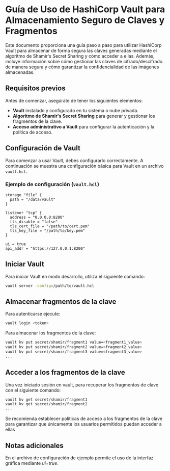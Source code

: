 # Guía de Uso de HashiCorp Vault para Almacenamiento Seguro de Claves y Fragmentos

Este documento proporciona una guía paso a paso para utilizar HashiCorp Vault para almacenar de forma segura las claves generadas mediante el algoritmo de Shamir's Secret Sharing y cómo acceder a ellas. Además, incluye información sobre cómo gestionar las claves de cifrado/descifrado de manera segura y cómo garantizar la confidencialidad de las imágenes almacenadas.

## Requisitos previos

Antes de comenzar, asegúrate de tener los siguientes elementos:

- **Vault** instalado y configurado en tu sistema o nube privada.
- **Algoritmo de Shamir's Secret Sharing** para generar y gestionar los fragmentos de la clave.
- **Acceso administrativo a Vault** para configurar la autenticación y la política de acceso.

## Configuración de Vault

Para comenzar a usar Vault, debes configurarlo correctamente. A continuación se muestra una configuración básica para Vault en un archivo `vault.hcl`.

### Ejemplo de configuración (`vault.hcl`)

```
storage "file" {
  path = "/data/vault"
}

listener "tcp" {
  address = "0.0.0.0:8200"
  tls_disable = "false"
  tls_cert_file = "/path/to/cert.pem"
  tls_key_file = "/path/to/key.pem"
}

ui = true
api_addr = "https://127.0.0.1:8200"
```

## Iniciar Vault

Para iniciar Vault en modo desarrollo, utiliza el siguiente comando:

```bash
vault server -config=/path/to/vault.hcl
```



## Almacenar fragmentos de la clave
Para autenticarse ejecute:

```bash
vault login <token>
```

Para almacenar los fragmentos de la clave:

```bash
vault kv put secret/shamir/fragment1 value=<fragment1_value>
vault kv put secret/shamir/fragment2 value=<fragment2_value>
vault kv put secret/shamir/fragment3 value=<fragment3_value>
...
```
## Acceder a los fragmentos de la clave

Una vez iniciado sesión en vault, para recuperar los fragmentos de clave con el siguiente comando:

```bash
vault kv get secret/shamir/fragment1
vault kv get secret/shamir/fragment2
...
```
Se recomienda establecer políticas de acceso a los fragmentos de la clave para garantizar que únicamente los usuarios permitidos puedan acceder a ellas

## Notas adicionales
En el archivo de configuración de ejemplo permite el uso de la interfaz gráfica mediante *ui=true*.
